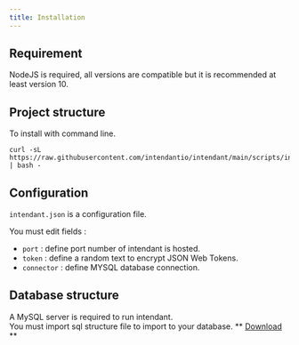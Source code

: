 ```yaml
---
title: Installation
---
```


## Requirement 

NodeJS is required, all versions are compatible but it is recommended at least version 10.

## Project structure


To install with command line.

```
curl -sL https://raw.githubusercontent.com/intendantio/intendant/main/scripts/install.sh | bash -
```

## Configuration

`intendant.json` is a configuration file.

You must edit fields :

- `port` : define port number of intendant is hosted.     
- `token` : define a random text to encrypt JSON Web Tokens.  
- `connector` : define MYSQL database connection.

## Database structure

A MySQL server is required to run intendant.  
You must import sql structure file to import to your database. **  [Download](https://raw.githubusercontent.com/intendantio/intendant/main/template/structure-intendant.sql) **
